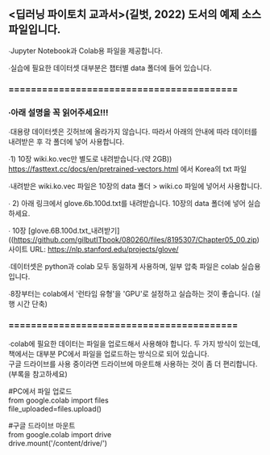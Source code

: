 ## <딥러닝 파이토치 교과서>(길벗, 2022) 도서의 예제 소스 파일입니다.

∙Jupyter Notebook과 Colab용 파일을 제공합니다. </br>

∙실습에 필요한 데이터셋 대부분은 챕터별 data 폴더에 들어 있습니다.</br>

### =========================================

### ∙아래 설명을 꼭 읽어주세요!!!
∙대용량 데이터셋은 깃허브에 올라가지 않습니다. 따라서 아래의 안내에 따라 데이터를 내려받은 후 각 폴더에 넣어 사용합니다.

∙1) 10장 wiki.ko.vec만 별도로 내려받습니다.(약 2GB))</br>
https://fasttext.cc/docs/en/pretrained-vectors.html 에서 Korea의 txt 파일 </br>

∙내려받은 wiki.ko.vec 파일은 10장의 data 폴더 > wiki.co 파일에 넣어서 사용합니다.

∙ 2) 아래 링크에서 glove.6b.100d.txt를 내려받습니다. 10장의 data 폴더에 넣어 실습하세요. </br>

∙ 10장 [glove.6B.100d.txt_내려받기]((https://github.com/gilbutITbook/080260/files/8195307/Chapter05_00.zip) </br>
   사이트 URL: https://nlp.stanford.edu/projects/glove/ </br>

∙데이터셋은 python과 colab 모두 동일하게 사용하며, 일부 압축 파일은 colab 실습용입니다.</br>

∙8장부터는 colab에서 '런타임 유형'을 'GPU'로 설정하고 실습하는 것이 좋습니다. (실행 시간 단축)</br>

### =========================================
∙colab에 필요한 데이터는 파일을 업로드해서 사용해야 합니다. 두 가지 방식이 있는데, 책에서는 대부분 PC에서 파일을 업로드하는 방식으로 되어 있습니다. </br>
구글 드라이브를 사용 중이라면 드라이브에 마운트해 사용하는 것이 좀 더 편리합니다. (부록을 참고하세요)</br>

#PC에서 파일 업로드 </br>
from google.colab import files </br>
file_uploaded=files.upload() </br>

#구글 드라이브 마운트 </br>
from google.colab import drive </br>
drive.mount('/content/drive/') </br>

